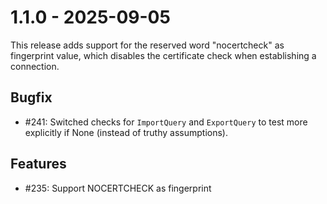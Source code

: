 # 1.1.0 - 2025-09-05
This release adds support for the reserved word "nocertcheck" as fingerprint value, which disables the certificate check when establishing a connection.

## Bugfix

* #241: Switched checks for `ImportQuery` and `ExportQuery` to test more explicitly if None (instead of truthy assumptions).

## Features
* #235: Support NOCERTCHECK as fingerprint

